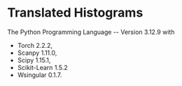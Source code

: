 # Translated Histograms

The Python Programming Language -- Version 3.12.9 with

- Torch 2.2.2,
- Scanpy 1.11.0,
- Scipy 1.15.1,
- Scikit-Learn 1.5.2
- Wsingular 0.1.7.
